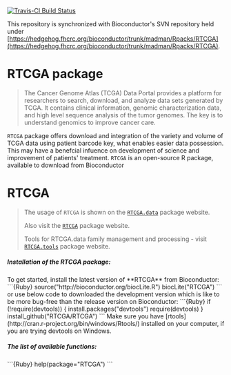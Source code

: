 [![Travis-CI Build Status](https://travis-ci.org/RTCGA/RTCGA.svg?branch=master)](https://travis-ci.org/RTCGA/RTCGA)

This repository is synchronized with Bioconductor's SVN repository held under [https://hedgehog.fhcrc.org/bioconductor/trunk/madman/Rpacks/RTCGA](https://hedgehog.fhcrc.org/bioconductor/trunk/madman/Rpacks/RTCGA).

# RTCGA package

> The Cancer Genome Atlas (TCGA) Data Portal provides a platform for researchers to search, download, and analyze data sets generated by TCGA. It contains clinical information, genomic characterization data, and high level sequence analysis of the tumor genomes. The key is to understand genomics to improve cancer care.

`RTCGA` package offers download and integration of the variety and volume of TCGA data using patient barcode key, what enables easier data possession. This may have a benefcial infuence on  development of science and improvement of patients' treatment. `RTCGA` is an open-source R package, available to download from Bioconductor 

# RTCGA

>
> The usage of `RTCGA` is shown on the [`RTCGA.data`](https://github.com/mi2-warsaw/RTCGA.data) package website.
>
> Also visit the [`RTCGA`](https://github.com/MarcinKosinski/RTCGA) package website. 
>
> Tools for RTCGA.data family management and processing - visit [`RTCGA.tools`](https://github.com/mi2-warsaw/RTCGA.tools) package website.
>

<h5> Installation of the RTCGA package: </h5>
To get started, install the latest version of **RTCGA** from Bioconductor:
```{Ruby}
source("http://bioconductor.org/biocLite.R")
biocLite("RTCGA")
```
or use below code to downloaded the development version which is like to be more bug-free than the release version on Bioconductor:
```{Ruby}
if (!require(devtools)) {
    install.packages("devtools")
    require(devtools)
}
install_github("RTCGA/RTCGA")
```
Make sure you have [rtools](http://cran.r-project.org/bin/windows/Rtools/) installed on your computer, if you are trying devtools on Windows.

<h5> The list of available functions: </h5>
```{Ruby}
help(package="RTCGA")
```



